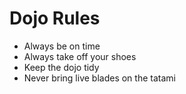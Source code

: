 Dojo Rules
==========
* Always be on time
* Always take off your shoes
* Keep the dojo tidy
* Never bring live blades on the tatami


